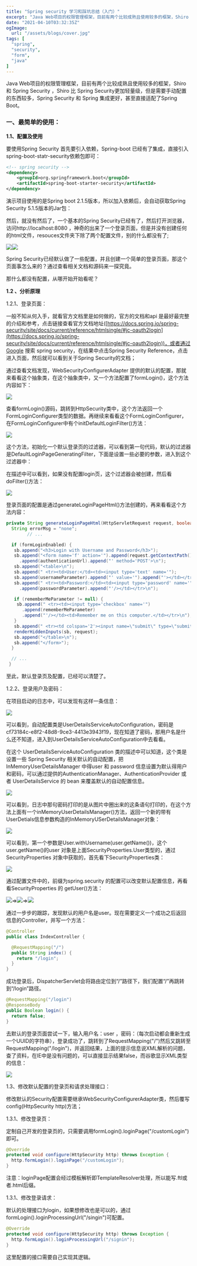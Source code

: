 ```yaml
---
title: "Spring security 学习和踩坑总结（入门）"
excerpt: "Java Web项目的权限管理框架，目前有两个比较成熟且使用较多的框架，Shiro 和 Spring Security ，Shiro 比 Spring Security更加轻量级，但是需要手动配置的东西较多，Spring Security 和 Spring 集成更好，甚至直接适配了Spring Boot"
date: "2021-04-10T03:32:35Z"
ogImage:
  url: "/assets/blogs/cover.jpg"
tags: [
  "spring",
  "security",
  "form",
  "java"
]
---
```


Java Web项目的权限管理框架，目前有两个比较成熟且使用较多的框架，Shiro 和 Spring Security ，Shiro 比 Spring Security更加轻量级，但是需要手动配置的东西较多，Spring Security 和 Spring 集成更好，甚至直接适配了Spring Boot。

### 一、最简单的使用：

**1.1、配置及使用**

要使用Spring Security 首先要引入依赖，Spring-boot 已经有了集成，直接引入spring-boot-statr-security依赖包即可：

```xml
<!-- spring security -->
<dependency>
    <groupId>org.springframework.boot</groupId>
    <artifactId>spring-boot-starter-security</artifactId>
</dependency>
```

演示项目使用的是Spring boot 2.1.5版本，所以加入依赖后，会自动获取Spring Security 5.1.5版本的Jar包：

然后，就没有然后了，一个基本的Spring Security已经有了，然后打开浏览器，访问http://localhost:8080 ，神奇的出来了一个登录页面，但是并没有创建任何的html文件，resouces文件夹下除了两个配置文件，别的什么都没有了;

![](https://static.oschina.net/uploads/img/202012/21135109_7knb.jpg)![](https://static.oschina.net/uploads/img/202012/21135110_Zkot.jpg)

Spring Security已经默认做了一些配置，并且创建一个简单的登录页面，那这个页面事怎么来的？通过查看相关文档和源码来一探究竟。

那什么都没有配置，从哪开始开始看呢？

**1.2 、分析原理**

1.2.1、登录页面：

一般不知从何入手，就看官方文档里是如何做的，官方的文档和api 是最好最完整的介绍和参考，点击链接查看官方文档地址([https://docs.spring.io/spring-security/site/docs/current/reference/htmlsingle/#jc-oauth2login](https://docs.spring.io/spring-security/site/docs/current/reference/htmlsingle/#jc-oauth2login))，或者通过Google 搜索 spring security，在结果中点击Spring Security Reference，点击进入页面，然后就可以看到关于Spring Security的文档；

通过查看文档发现，WebSecurityConfigurerAdapter 提供的默认的配置，那就来看看这个抽象类，在这个抽象类中，又一个方法配置了formLogin()，这个方法内容如下：

![](https://static.oschina.net/uploads/img/202012/21135110_HPMv.jpg)

查看formLogin()源码，跳转到HttpSecurity类中，这个方法返回一个FormLoginConfigurer<HttpSercurity>类型的数据。再继续来看看这个FormLoginConfigurer，在FormLoginConfigurer中有个initDefaultLoginFilter()方法：

![](https://static.oschina.net/uploads/img/202012/21135110_rO1g.jpg)

这个方法，初始化一个默认登录页的过滤器，可以看到第一句代码，默认的过滤器是DefaultLoginPageGeneratingFilter，下面是设置一些必要的参数，进入到这个过滤器中：

在描述中可以看到，如果没有配置login页，这个过滤器会被创建，然后看doFilter()方法：

![](https://static.oschina.net/uploads/img/202012/21135110_8NOp.jpg)

登录页面的配置是通过generateLoginPageHtml()方法创建的，再来看看这个方法内容：

```java
private String generateLoginPageHtml(HttpServletRequest request, boolean loginError, boolean logoutSuccess) {
  String errorMsg = "none";
        // ...

  if (formLoginEnabled) {
   sb.append("<h3>Login with Username and Password</h3>");
   sb.append("<form name='f' action='").append(request.getContextPath())
     .append(authenticationUrl).append("' method='POST'>\n");
   sb.append("<table>\n");
   sb.append(" <tr><td>User:</td><td><input type='text' name='");
   sb.append(usernameParameter).append("' value='").append("'></td></tr>\n");
   sb.append(" <tr><td>Password:</td><td><input type='password' name='")
     .append(passwordParameter).append("'/></td></tr>\n");

   if (rememberMeParameter != null) {
    sb.append(" <tr><td><input type='checkbox' name='")
      .append(rememberMeParameter)
      .append("'/></td><td>Remember me on this computer.</td></tr>\n");
   }
   sb.append(" <tr><td colspan='2'><input name=\"submit\" type=\"submit\" value=\"Login\"/></td></tr>\n");
   renderHiddenInputs(sb, request);
   sb.append("</table>\n");
   sb.append("</form>");
  }

  // ...
 }
```

至此，默认登录页及配置，已经可以清楚了。

1.2.2、登录用户及密码：

在项目启动的日志中，可以发现有这样一条信息：

![](https://static.oschina.net/uploads/img/202012/21135110_MJtR.jpg)

可以看到，自动配置类是UserDetailsServiceAutoConfiguration，密码是cf73184c-e8f2-48d8-9ce3-4413e3943f19，现在知道了密码，那用户名是什么还不知道，进入到UserDetailsServiceAutoConfiguration中去看看。

在这个 UserDetailsServiceAutoConfiguration 类的描述中可以知道，这个类是设置一些 Spring Security 相关默认的自动配置，把InMemoryUserDetailsManager 中得user 和 password 信息设置为默认得用户和密码，可以通过提供的AuthenticationManager、AuthenticationProvider 或者 UserDetailsService 的 bean 来覆盖默认的自动配置信息。

![](https://static.oschina.net/uploads/img/202012/21135110_UJ47.jpg)

可以看到，日志中那句密码打印的是从图片中圈出来的这条语句打印的，在这个方法上面有一个inMemoryUserDetailsManager()方法，返回一个新的带有UserDetials信息参数构造的InMemoryUSerDetailsManager对象：

![](https://static.oschina.net/uploads/img/202012/21135110_XclD.jpg)

可以看到，第一个参数是User.withUsername(user.getName())，这个user.getName()的user 对象是上面SecurityProperties.User类型的，通过SecurityProperties 对象中获取的，首先看下SecurityProperties类：

![](https://static.oschina.net/uploads/img/202012/21135111_niIi.jpg)

通过配置文件中的，前缀为spring.security 的配置可以改变默认配置信息，再看看SecurityProperties 的 getUser()方法：

![](https://static.oschina.net/uploads/img/202012/21135111_ShIB.jpg)=>![](https://static.oschina.net/uploads/img/202012/21135111_90in.jpg)=>![](https://static.oschina.net/uploads/img/202012/21135111_39y8.jpg)

通过一步步的跟踪，发现默认的用户名是user。现在需要定义一个成功之后返回信息的Controller，并写一个方法：

```java
@Controller
public class IndexController {

  @RequestMapping("/")
  public String index() {
    return "/login";
  }
}
```

成功登录后，DispatcherServlet会将路由定位到“/”路径下，我们配置“/”再跳转到“/login”路径。

```java
@RequestMapping("/login")
@ResponseBody
public Boolean login() {
  return false;
}
```

去默认的登录页面尝试一下，输入用户名：user ，密码：（每次启动都会重新生成一个UUID的字符串），登录成功了，跳转到了RequestMapping("/")然后又跳转至RequestMapping("/login")，并返回结果，上面的提示信息说XML解析的问题，查了资料，在IE中是没有问题的，可以直接显示结果false，而谷歌显示XML类型的信息：

![](https://static.oschina.net/uploads/img/202012/21135111_aUPH.jpg)

1.3、修改默认配置的登录页和请求处理接口：

修改默认的Security配置需要继承WebSecurityConfigurerAdapter类，然后覆写config(HttpSecurity http)方法；

1.3.1、修改登录页：

定制自己开发的登录页的，只需要调用formLogin().loginPage("/customLogin")即可。

```java
@Override
protected void configure(HttpSecurity http) throws Exception {
  http.formLogin().loginPage("/customLogin");
}
```

注意：loginPage配置会经过模板解析即TemplateResolver处理，所以能写.ftl或者.html后缀。

1.3.1、修改登录请求：

默认的处理接口为login，如果想修改也是可以的，通过formLogin().loginProcessingUrl("/singin")可配置。

```java
@Override
protected void configure(HttpSecurity http) throws Exception {
  http.formLogin().loginProcessingUrl("/signin");
}
```

这里配置的接口需要自己实现其逻辑。

